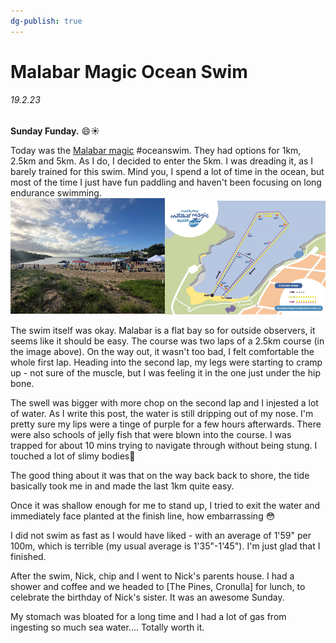 ```yaml
---
dg-publish: true
---
```

# Malabar Magic Ocean Swim

###### 19.2.23

**Sunday Funday.** 😄☀️ 

Today was the [Malabar magic]([https://www.malabarmagicoceanswim.com.au](https://www.malabarmagicoceanswim.com.au/)) #oceanswim. They had options for 1km, 2.5km and 5km. As I do, I decided to enter the 5km. I was dreading it, as I barely trained for this swim. Mind you, I spend a lot of time in the ocean, but most of the time I just have fun paddling and haven't been focusing on long endurance swimming. 
![Malabar magic OWS](pics/swimming-malabar.png)

The swim itself was okay. Malabar is a flat bay so for outside observers, it seems like it should be easy. The course was two laps of a 2.5km course (in the image above). On the way out, it wasn't too bad, I felt comfortable the whole first lap. Heading into the second lap, my legs were starting to cramp up - not sure of the muscle, but I was feeling it in the one just under the hip bone.

The swell was bigger with more chop on the second lap and I injested a lot of water. As I write this post, the water is still dripping out of my nose. I'm pretty sure my lips were a tinge of purple for a few hours afterwards. There were also schools of jelly fish that were blown into the course. I was trapped for about 10 mins trying to navigate through without being stung. I touched a lot of slimy bodies🤢 

The good thing about it was that on the way back back to shore, the tide basically took me in and made the last 1km quite easy. 

Once it was shallow enough for me to stand up, I tried to exit the water and immediately face planted at the finish line, how embarrassing 😳 

I did not swim as fast as I would have liked - with an average of 1'59" per 100m, which is terrible (my usual average is 1'35"-1'45"). I'm just glad that I finished. 

After the swim, Nick, chip and I went to Nick's parents house. I had a shower and coffee and we headed to [The Pines, Cronulla] for lunch, to celebrate the birthday of Nick's sister. It was an awesome Sunday. 

My stomach was bloated for a long time and I had a lot of gas from ingesting so much sea water.... Totally worth it. 
